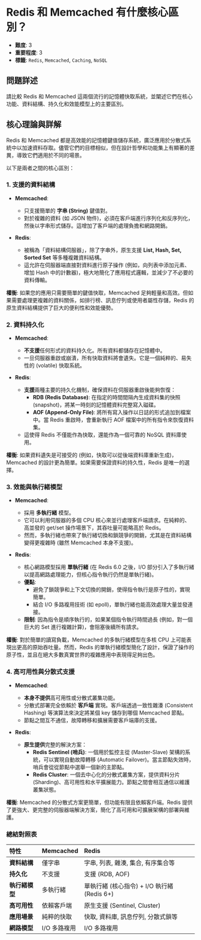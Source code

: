 # Redis 和 Memcached 有什麼核心區別？

- **難度**: 3
- **重要程度**: 3
- **標籤**: `Redis`, `Memcached`, `Caching`, `NoSQL`

## 問題詳述

請比較 Redis 和 Memcached 這兩個流行的記憶體快取系統，並闡述它們在核心功能、資料結構、持久化和效能模型上的主要區別。

## 核心理論與詳解

Redis 和 Memcached 都是高效能的記憶體鍵值儲存系統，廣泛應用於分散式系統中以加速資料存取。儘管它們的目標相似，但在設計哲學和功能集上有顯著的差異，導致它們適用於不同的場景。

以下是兩者之間的核心區別：

### 1. 支援的資料結構

- **Memcached**:
  - 只支援簡單的 **字串 (String)** 鍵值對。
  - 對於複雜的資料 (如 JSON 物件)，必須在客戶端進行序列化和反序列化，然後以字串形式儲存。這增加了客戶端的處理負擔和網路開銷。

- **Redis**:
  - 被稱為「資料結構伺服器」，除了字串外，原生支援 **List, Hash, Set, Sorted Set** 等多種複雜資料結構。
  - 這允許在伺服器端直接對資料進行原子操作 (例如，向列表中添加元素、增加 Hash 中的計數器)，極大地簡化了應用程式邏輯，並減少了不必要的資料傳輸。

**權衡**: 如果您的應用只需要簡單的鍵值快取，Memcached 足夠輕量和高效。但如果需要處理更複雜的資料關係，如排行榜、訊息佇列或使用者屬性存儲，Redis 的原生資料結構提供了巨大的便利性和效能優勢。

### 2. 資料持久化

- **Memcached**:
  - **不支援**任何形式的資料持久化。所有資料都儲存在記憶體中。
  - 一旦伺服器重啟或崩潰，所有快取資料將會遺失。它是一個純粹的、易失性的 (volatile) 快取系統。

- **Redis**:
  - **支援**兩種主要的持久化機制，確保資料在伺服器重啟後能夠恢復：
    - **RDB (Redis Database)**: 在指定的時間間隔內生成資料集的快照 (snapshot)，將某一時刻的記憶體資料完整寫入磁碟。
    - **AOF (Append-Only File)**: 將所有寫入操作以日誌的形式追加到檔案中。當 Redis 重啟時，會重新執行 AOF 檔案中的所有指令來恢復資料集。
  - 這使得 Redis 不僅能作為快取，還能作為一個可靠的 NoSQL 資料庫使用。

**權衡**: 如果資料遺失是可接受的 (例如，快取可以從後端資料庫重新生成)，Memcached 的設計更為簡單。如果需要保證資料的持久性，Redis 是唯一的選擇。

### 3. 效能與執行緒模型

- **Memcached**:
  - 採用 **多執行緒** 模型。
  - 它可以利用伺服器的多個 CPU 核心來並行處理客戶端請求。在純粹的、高並發的 get/set 操作場景下，其吞吐量可能略高於 Redis。
  - 然而，多執行緒也帶來了執行緒切換和鎖競爭的開銷，尤其是在資料結構變得更複雜時 (雖然 Memcached 本身不支援)。

- **Redis**:
  - 核心網路模型採用 **單執行緒** (在 Redis 6.0 之後，I/O 部分引入了多執行緒以提高網路處理能力，但核心指令執行仍然是單執行緒)。
  - **優點**:
    - 避免了鎖競爭和上下文切換的開銷，使得指令執行是原子性的，實現簡單。
    - 結合 I/O 多路複用技術 (如 epoll)，單執行緒也能高效處理大量並發連接。
  - **限制**: 因為指令是順序執行的，如果某個指令執行時間過長 (例如，對一個巨大的 Set 進行複雜計算)，會阻塞後續所有請求。

**權衡**: 對於簡單的讀寫負載，Memcached 的多執行緒模型在多核 CPU 上可能表現出更高的原始吞吐量。然而，Redis 的單執行緒模型簡化了設計，保證了操作的原子性，並且在絕大多數真實世界的複雜應用中表現得足夠出色。

### 4. 高可用性與分散式支援

- **Memcached**:
  - **本身不提供**高可用性或分散式叢集功能。
  - 分散式部署完全依賴於 **客戶端** 實現。客戶端透過一致性雜湊 (Consistent Hashing) 等演算法來決定將某個 key 儲存到哪個 Memcached 節點。
  - 節點之間互不通信，故障轉移和擴展需要客戶端庫的支援。

- **Redis**:
  - **原生提供**完整的解決方案：
    - **Redis Sentinel (哨兵)**: 一個用於監控主從 (Master-Slave) 架構的系統，可以實現自動故障轉移 (Automatic Failover)。當主節點失效時，哨兵會從從節點中選舉一個新的主節點。
    - **Redis Cluster**: 一個去中心化的分散式叢集方案，提供資料分片 (Sharding)、高可用性和水平擴展能力。節點之間會相互通信以維護叢集狀態。

**權衡**: Memcached 的分散式方案更簡單，但功能有限且依賴客戶端。Redis 提供了更強大、更完整的伺服器端解決方案，簡化了高可用和可擴展架構的部署與維護。

### 總結對照表

| 特性 | Memcached | Redis |
| :--- | :--- | :--- |
| **資料結構** | 僅字串 | 字串, 列表, 雜湊, 集合, 有序集合等 |
| **持久化** | 不支援 | 支援 (RDB, AOF) |
| **執行緒模型** | 多執行緒 | 單執行緒 (核心指令) + I/O 執行緒 (Redis 6+) |
| **高可用性** | 依賴客戶端 | 原生支援 (Sentinel, Cluster) |
| **應用場景** | 純粹的快取 | 快取, 資料庫, 訊息佇列, 分散式鎖等 |
| **網路模型** | I/O 多路複用 | I/O 多路複用 |
